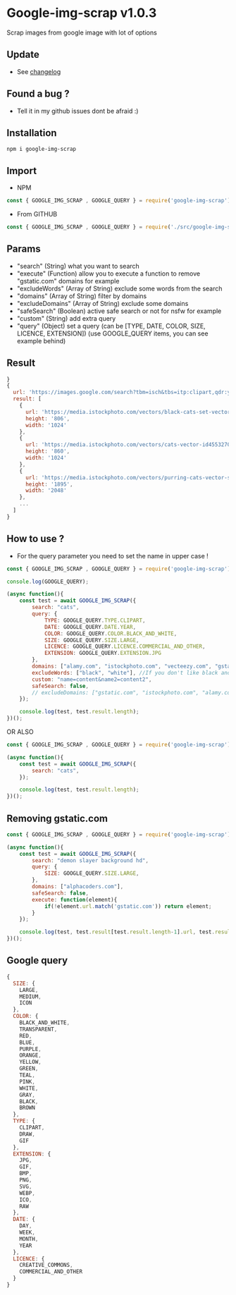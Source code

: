 # Google-img-scrap v1.0.3
Scrap images from google image with lot of options

## Update

- See [changelog](CHANGELOG.md)

## Found a bug ?

- Tell it in my github issues dont be afraid :)

## Installation

```
npm i google-img-scrap
```

## Import

- NPM

```js
const { GOOGLE_IMG_SCRAP , GOOGLE_QUERY } = require('google-img-scrap');
```

- From GITHUB

```js
const { GOOGLE_IMG_SCRAP , GOOGLE_QUERY } = require('./src/google-img-scrap');
```

## Params

- "search" (String) what you want to search
- "execute" (Function) allow you to execute a function to remove "gstatic.com" domains for example
- "excludeWords" (Array of String) exclude some words from the search
- "domains" (Array of String) filter by domains
- "excludeDomains" (Array of String) exclude some domains
- "safeSearch" (Boolean) active safe search or not for nsfw for example
- "custom" (String) add extra query
- "query" (Object) set a query (can be [TYPE, DATE, COLOR, SIZE, LICENCE, EXTENSION]) (use GOOGLE_QUERY items, you can see example behind)

## Result

```js
}
{
  url: 'https://images.google.com/search?tbm=isch&tbs=itp:clipart,qdr:y,ic:gray,isz:l,il:ol,ift:jpg&q=cats',
  result: [
    {
      url: 'https://media.istockphoto.com/vectors/black-cats-set-vector-id599123506',
      height: '806',
      width: '1024'
    },
    {
      url: 'https://media.istockphoto.com/vectors/cats-vector-id455327075',
      height: '860',
      width: '1024'
    },
    {
      url: 'https://media.istockphoto.com/vectors/purring-cats-vector-silhouette-vector-id165749810?s=2048x2048',
      height: '1895',
      width: '2048'
    },
    ...
  ]
}
```

## How to use ?

- For the query parameter you need to set the name in upper case !

```js
const { GOOGLE_IMG_SCRAP , GOOGLE_QUERY } = require('google-img-scrap');

console.log(GOOGLE_QUERY);

(async function(){
    const test = await GOOGLE_IMG_SCRAP({
        search: "cats",
        query: {
            TYPE: GOOGLE_QUERY.TYPE.CLIPART,
            DATE: GOOGLE_QUERY.DATE.YEAR,
            COLOR: GOOGLE_QUERY.COLOR.BLACK_AND_WHITE,
            SIZE: GOOGLE_QUERY.SIZE.LARGE,
            LICENCE: GOOGLE_QUERY.LICENCE.COMMERCIAL_AND_OTHER,
            EXTENSION: GOOGLE_QUERY.EXTENSION.JPG
        },
        domains: ["alamy.com", "istockphoto.com", "vecteezy.com", "gstatic.com"],
        excludeWords: ["black", "white"], //If you don't like black and white cats
        custom: "name=content&name2=content2",
        safeSearch: false,
        // excludeDomains: ["gstatic.com", "istockphoto.com", "alamy.com"]
    });

    console.log(test, test.result.length);
})();
```

OR ALSO

```js
const { GOOGLE_IMG_SCRAP , GOOGLE_QUERY } = require('google-img-scrap');

(async function(){
    const test = await GOOGLE_IMG_SCRAP({
        search: "cats",
    });

    console.log(test, test.result.length);
})();
```

## Removing gstatic.com

```js
const { GOOGLE_IMG_SCRAP , GOOGLE_QUERY } = require('google-img-scrap');

(async function(){
    const test = await GOOGLE_IMG_SCRAP({
        search: "demon slayer background hd",
        query: {
            SIZE: GOOGLE_QUERY.SIZE.LARGE,
        },
        domains: ["alphacoders.com"],
        safeSearch: false,
        execute: function(element){
            if(!element.url.match('gstatic.com')) return element;
        }
    });

    console.log(test, test.result[test.result.length-1].url, test.result.length);
})();
```

## Google query

```js
{
  SIZE: { 
    LARGE, 
    MEDIUM, 
    ICON 
  },
  COLOR: {
    BLACK_AND_WHITE,
    TRANSPARENT,
    RED,
    BLUE,
    PURPLE,
    ORANGE,
    YELLOW,
    GREEN,
    TEAL,
    PINK,
    WHITE,
    GRAY,
    BLACK,
    BROWN
  },
  TYPE: { 
    CLIPART, 
    DRAW, 
    GIF 
  },
  EXTENSION: {
    JPG,
    GIF,
    BMP,
    PNG,
    SVG,
    WEBP,
    ICO,
    RAW
  },
  DATE: { 
    DAY, 
    WEEK, 
    MONTH, 
    YEAR 
  },
  LICENCE: { 
    CREATIVE_COMMONS, 
    COMMERCIAL_AND_OTHER 
  }
}
```